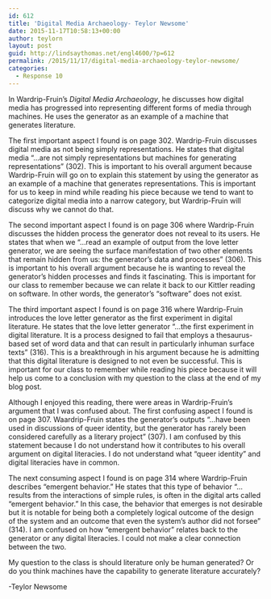 ```yaml
---
id: 612
title: 'Digital Media Archaeology- Teylor Newsome'
date: 2015-11-17T10:58:13+00:00
author: teylorn
layout: post
guid: http://lindsaythomas.net/engl4600/?p=612
permalink: /2015/11/17/digital-media-archaeology-teylor-newsome/
categories:
  - Response 10
---
```

In Wardrip-Fruin’s _Digital Media Archaeology_, he discusses how digital media has progressed into representing different forms of media through machines. He uses the generator as an example of a machine that generates literature.

The first important aspect I found is on page 302. Wardrip-Fruin discusses digital media as not being simply representations. He states that digital media “&#8230;are not simply representations but machines for generating representations” (302). This is important to his overall argument because Wardrip-Fruin will go on to explain this statement by using the generator as an example of a machine that generates representations. This is important for us to keep in mind while reading his piece because we tend to want to categorize digital media into a narrow category, but Wardrip-Fruin will discuss why we cannot do that.

The second important aspect I found is on page 306 where Wardrip-Fruin discusses the hidden process the generator does not reveal to its users. He states that when we “&#8230;read an example of output from the love letter generator, we are seeing the surface manifestation of two other elements that remain hidden from us: the generator’s data and processes” (306). This is important to his overall argument because he is wanting to reveal the generator’s hidden processes and finds it fascinating. This is important for our class to remember because we can relate it back to our Kittler reading on software. In other words, the generator’s “software” does not exist.

The third important aspect I found is on page 316 where Wardrip-Fruin introduces the love letter generator as the first experiment in digital literature. He states that the love letter generator “&#8230;the first experiment in digital literature. It is a process designed to fail that employs a thesaurus-based set of word data and that can result in particularly inhuman surface texts” (316). This is a breakthrough in his argument because he is admitting that this digital literature is designed to not even be successful. This is important for our class to remember while reading his piece because it will help us come to a conclusion with my question to the class at the end of my blog post.

Although I enjoyed this reading, there were areas in Wardrip-Fruin’s argument that I was confused about. The first confusing aspect I found is on page 307. Waardrip-Fruin states the generator’s outputs “&#8230;have been used in discussions of queer identity, but the generator has rarely been considered carefully as a literary project” (307). I am confused by this statement because I do not understand how it contributes to his overall argument on digital literacies. I do not understand what “queer identity” and digital literacies have in common.

The next consuming aspect I found is on page 314 where Wardrip-Fruin describes “emergent behavior.” He states that this type of behavior “&#8230;results from the interactions of simple rules, is often in the digital arts called “emergent behavior.” In this case, the behavior that emerges is not desirable but it is notable for being both a completely logical outcome of the design of the system and an outcome that even the system’s author did not forsee” (314). I am confused on how “emergent behavior” relates back to the generator or any digital literacies. I could not make a clear connection between the two.

My question to the class is should literature only be human generated? Or do you think machines have the capability to generate literature accurately?

-Teylor Newsome
